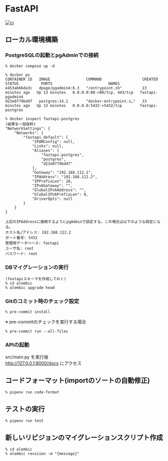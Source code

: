 # FastAPI

[![ci](https://github.com/nezaki/fastapi/actions/workflows/ci.yml/badge.svg?branch=main)](https://github.com/nezaki/fastapi/actions/workflows/ci.yml)

## ローカル環境構築

### PostgreSQLの起動とpgAdminでの接続
```
% docker compose up -d

% docker ps
CONTAINER ID   IMAGE                COMMAND                  CREATED          STATUS          PORTS                         NAMES
e453ab66da3c   dpage/pgadmin4:6.3   "/entrypoint.sh"         13 minutes ago   Up 13 minutes   0.0.0.0:80->80/tcp, 443/tcp   fastapi-pgadmin4
d23e0779bd47   postgres:14.1        "docker-entrypoint.s…"   13 minutes ago   Up 13 minutes   0.0.0.0:5432->5432/tcp        fastapi-postgres

% docker inspect fastapi-postgres
(結果を一部抜粋)
"NetworkSettings": {
    "Networks": {
        "fastapi_default": {
            "IPAMConfig": null,
            "Links": null,
            "Aliases": [
                "fastapi-postgres",
                "postgres",
                "d23e0779bd47"
            ],
            "Gateway": "192.168.112.1",
            "IPAddress": "192.168.112.2",
            "IPPrefixLen": 20,
            "IPv6Gateway": "",
            "GlobalIPv6Address": "",
            "GlobalIPv6PrefixLen": 0,
            "DriverOpts": null
        }
    }
}

上記のIPAddressに接続するようにpgAdminで設定する。この場合は以下のような設定になる。
ホスト名/アドレス: 192.168.112.2
ポート番号: 5432
管理用データベース: fastapi
ユーザ名: root
パスワード: root
```

### DBマイグレーションの実行
```
(fastapiスキーマを作成しておく)
% cd alembic
% alembic upgrade head
```

### Gitのコミット時のチェック設定
```
% pre-commit install
```

※ pre-commitのチェックを実行する場合
```
% pre-commit run --all-files
```

### APIの起動
src/main.py を実行後  
http://127.0.0.1:8000/docs にアクセス

## コードフォーマット(importのソートの自動修正)
```
% pipenv run code-format
```

## テストの実行
```
% pipenv run test
```

## 新しいリビジョンのマイグレーションスクリプト作成
```
% cd alembic
% alembic revision -m "{message}"
```
